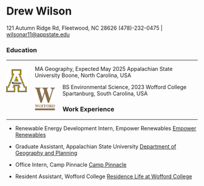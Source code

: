 # Drew Wilson

121 Autumn Ridge Rd, Fleetwood, NC 28626
(478)-232-0475 | wilsonar11@appstate.edu




### Education
---
 <img src="app-state-block-a-logo-600px.png" height=60 style='float: left; padding: 10px 20px 0px 0px'/>
 
MA Geography, Expected May 2025 
    Appalachian State University 
    Boone, North Carolina, USA

<img src="Wofford_Monogram.png" height=60 
style='float: left; padding: 10px 20px 0px 0px' />

BS Environmental Science, 2023
Wofford College
Spartanburg, South Carolina, USA


### Work Experience
---
- Renewable Energy Development Intern, Empower Renewables
[Empower Renewables](https://www.empowerrenewables.ie/)

- Graduate Assistant, Appalachian State University
[Department of Geography and Planning](http://www.geo.appstate.edu)

- Office Intern, Camp Pinnacle
[Camp Pinnacle](http://camppinnacle.com)

- Resident Assistant, Wofford College
[Residence Life at Wofford College](https://www.wofford.edu/student-experiences/residence-life)

